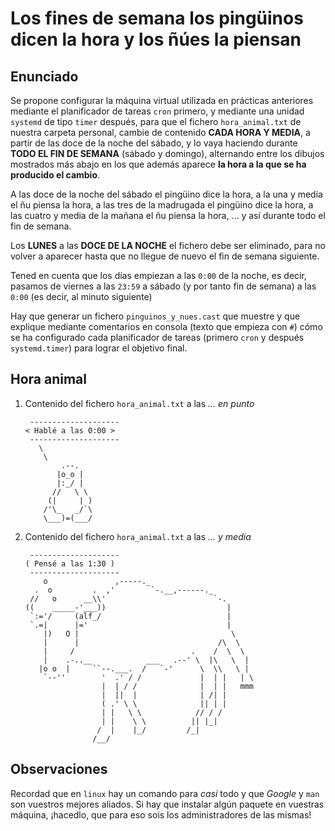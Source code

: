 # Los fines de semana los pingüinos dicen la hora y los ñúes la piensan

## Enunciado

Se propone configurar la máquina virtual utilizada en prácticas
anteriores mediante el planificador de tareas `cron` primero, y mediante
una unidad `systemd` de tipo `timer` después, para que el fichero
`hora_animal.txt` de nuestra carpeta personal, cambie de contenido
**CADA HORA Y MEDIA**, a partir de las doce de la noche del sábado, y lo
vaya haciendo durante **TODO EL FIN DE SEMANA** (sábado y domingo),
alternando entre los dibujos mostrados más abajo en los que además
aparece **la hora a la que se ha producido el cambio**.

A las doce de la noche del sábado el pingüino dice la hora, a la una y
media el ñu piensa la hora, a las tres de la madrugada el pingüino dice
la hora, a las cuatro y media de la mañana el ñu piensa la hora, ... y
así durante todo el fin de semana.

Los **LUNES** a las **DOCE DE LA NOCHE** el fichero debe ser eliminado,
para no volver a aparecer hasta que no llegue de nuevo el fin de semana
siguiente.

Tened en cuenta que los días empiezan a las `0:00` de la noche, es
decir, pasamos de viernes a las `23:59` a sábado (y por tanto fin de
semana) a las `0:00` (es decir, al minuto siguiente)

Hay que generar un fichero `pinguinos_y_nues.cast` que muestre y
que explique mediante comentarios en consola (texto que empieza con `#`)
cómo se ha configurado cada planificador de tareas (primero `cron` y
después `systemd.timer`) para lograr el objetivo final.

## Hora animal

1. Contenido del fichero `hora_animal.txt` a las *... en punto*

    ```asciiart
     --------------------
    < Hablé a las 0:00 >
     --------------------
       \
        \
            .--.
           |o_o |
           |:_/ |
          //   \ \
         (|     | )
        /'\_   _/`\
        \___)=(___/
    ```

2. Contenido del fichero `hora_animal.txt` a las *... y media*

    ```asciiart
     --------------------
    ( Pensé a las 1:30 )
     --------------------
        o               ,-----._
      .  o         .  ,'        `-.__,------._
     //   o      __\\'                        `-.
    ((    _____-'___))                           |
     `:='/     (alf_/                            |
     `.=|      |='                               |
        |)   O |                                  \
        |      |                               /\  \
        |     /                          .    /  \  \
        |    .-..__            ___   .--' \  |\   \  |
       |o o  |     ``--.___.  /   `-'      \  \\   \ |
        `--''        '  .' / /             |  | |   | \
                     |  | / /              |  | |   mmm
                     |  ||  |              | /| |
                     ( .' \ \              || | |
                     | |   \ \            // / /
                     | |    \ \          || |_|
                    /  |    |_/         /_|
                   /__/
    ```

## Observaciones

Recordad que en `linux` hay un comando para *casi* todo y que *Google* y
`man` son vuestros mejores aliados. Si hay que instalar algún paquete en
vuestras máquina, ¡hacedlo, que para eso sois los administradores de las
mismas!
